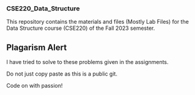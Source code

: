 ### CSE220_Data_Structure

This repository contains the materials and files (Mostly Lab Files) for the Data Structure course (CSE220) of the Fall 2023 semester.

## Plagarism Alert

I have tried to solve to these problems given in the assignments.

Do not just copy paste as this is a public git.

Code on with passion!
